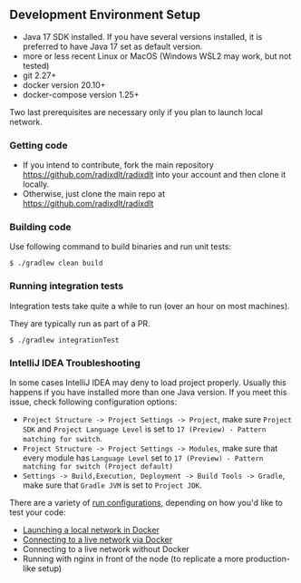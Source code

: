 ## Development Environment Setup

- Java 17 SDK installed. If you have several versions installed, it is preferred to have Java 17 set as default version. 
- more or less recent Linux or MacOS (Windows WSL2 may work, but not tested)
- git 2.27+
- docker version 20.10+
- docker-compose version 1.25+

Two last prerequisites are necessary only if you plan to launch local network. 

### Getting code

* If you intend to contribute, fork the main repository https://github.com/radixdlt/radixdlt into your account and then clone it locally.
* Otherwise, just clone the main repo at https://github.com/radixdlt/radixdlt

### Building code
Use following command to build binaries and run unit tests:

```shell
$ ./gradlew clean build
```

### Running integration tests

Integration tests take quite a while to run (over an hour on most machines).

They are typically run as part of a PR.

```shell
$ ./gradlew integrationTest
```

### IntelliJ IDEA Troubleshooting
In some cases IntelliJ IDEA may deny to load project properly. Usually this happens if you have installed more than one Java version.
If you meet this issue, check following configuration options:
 - `Project Structure -> Project Settings -> Project`, make sure `Project SDK` and `Project Language Level` is set to `17 (Preview) - Pattern matching for switch`.
 - `Project Structure -> Project Settings -> Modules`, make sure that every module has `Language Level` set to `17 (Preview) - Pattern matching for switch (Project default)`  
 - `Settings -> Build,Execution, Deployment -> Build Tools -> Gradle`, make sure that `Gradle JVM` is set to `Project JDK`. 

There are a variety of [run configurations](./run-configurations), depending on how you'd like to test your code:

* [Launching a local network in Docker](./run-configurations/launching-a-local-network-in-docker.md)
* [Connecting to a live network via Docker](./run-configurations/connecting-to-a-live-network-in-docker.md)
* Connecting to a live network without Docker
* Running with nginx in front of the node (to replicate a more production-like setup)